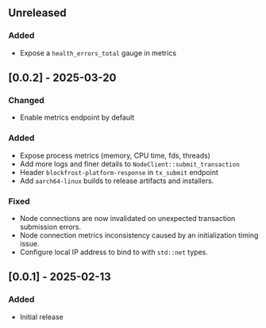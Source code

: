 ## Unreleased

### Added

- Expose a `health_errors_total` gauge in metrics

## [0.0.2] - 2025-03-20

### Changed

- Enable metrics endpoint by default

### Added

- Expose process metrics (memory, CPU time, fds, threads)
- Add more logs and finer details to `NodeClient::submit_transaction`
- Header `blockfrost-platform-response` in `tx_submit` endpoint
- Add `aarch64-linux` builds to release artifacts and installers.

### Fixed

- Node connections are now invalidated on unexpected transaction submission errors.
- Node connection metrics inconsistency caused by an initialization timing issue.
- Configure local IP address to bind to with `std::net` types.

## [0.0.1] - 2025-02-13

### Added

- Initial release
